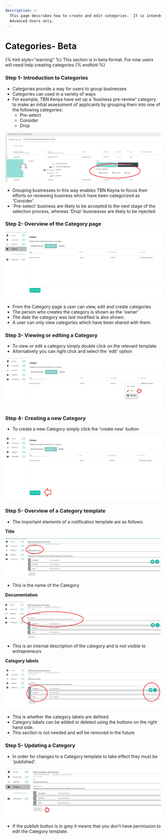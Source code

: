 ```yaml
---
description: >-
  This page describes how to create and edit categories.  It is intended for
  Advanced Users only.
---
```


# Categories- Beta

{% hint style="warning" %}
This section is in beta format.  For now users will need help creating categories
{% endhint %}

### Step 1- Introduction to Categories

* Categories provide a way for users to group businesses
* Categories can used in a variety of ways
* For example, TBN Kenya have set up a 'business pre-review' category to make an initial assessment of applicants by grouping them into one of the following categories:
  * Pre-select
  * Consider
  * Drop

![](../../../.gitbook/assets/image%20%2834%29.png)

* Grouping businesses in this way enables TBN Keyna to focus their efforts on reviewing business which have been categorized as 'Consider'.  
* 'Pre-select' business are likely to be accepted to the next stage of the selection process, whereas 'Drop' businesses are likely to be rejected. 

### Step 2- Overview of the Category page

![](../../../.gitbook/assets/image%20%2824%29.png)

* From the Category page a user can view, edit and create categories
* The person who creates the category is shown as the 'owner' 
* The date the category was last modified is also shown.
* A user can only view categories which have been shared with them.

### Step 3- Viewing or editing a Category

* To view or edit a category simply double click on the relevant template
* Alternatively you can right click and select the 'edit' option

![](../../../.gitbook/assets/image%20%2846%29.png)

### Step 4- Creating a new Category

* To create a new Category simply click the 'create new' button

![](../../../.gitbook/assets/image%20%2875%29.png)

### Step 5- Overview of a Category template

* The important elements of a notification template are as follows:

**Title** 

![](../../../.gitbook/assets/image%20%282%29.png)

* This is the name of the Category

**Documentation** 

![](../../../.gitbook/assets/image%20%2850%29.png)

* This is an internal description of the category and is not visible to entrepreneurs

**Category labels**

![](../../../.gitbook/assets/image%20%2855%29.png)

* This is whether the category labels are defined
* Category labels can be added or deleted using the buttons on the right hand side.
* This section is not needed and will be removed in the future

### Step 5- Updating a Category

* In order for changes to a Category template to take effect they must be 'published'.

![](../../../.gitbook/assets/image%20%2831%29.png)

* If the publish button is in grey it means that you don't have permission to edit the Category template.



